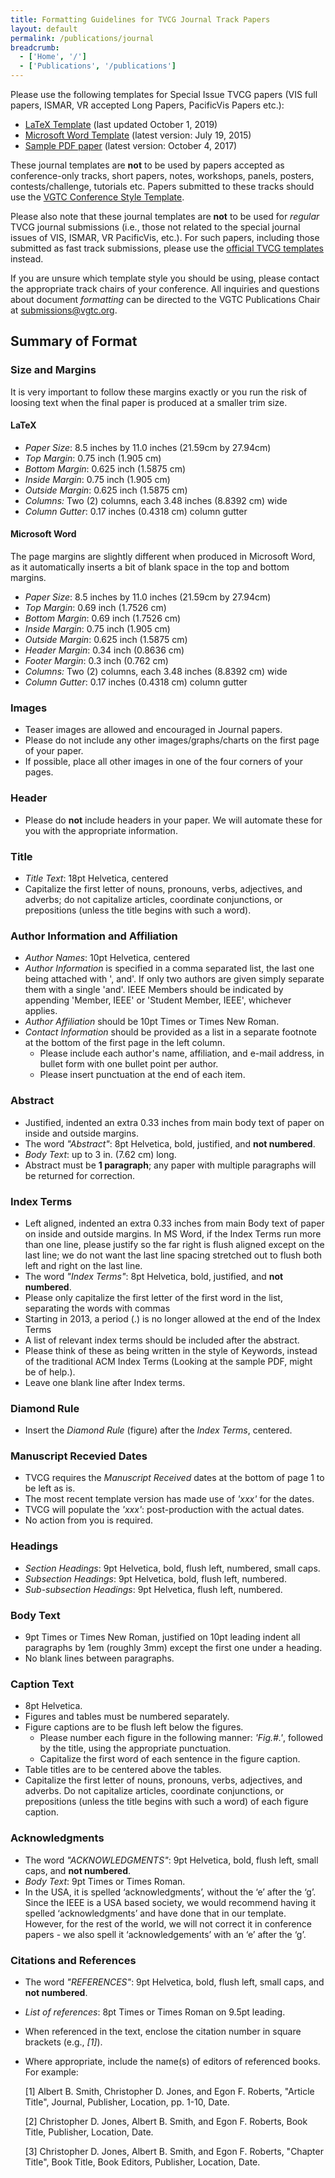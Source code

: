 ```yaml
---
title: Formatting Guidelines for TVCG Journal Track Papers
layout: default
permalink: /publications/journal
breadcrumb:
  - ['Home', '/']
  - ['Publications', '/publications']
---
```


Please use the following templates for Special Issue TVCG papers (VIS full papers, ISMAR, VR accepted Long Papers, PacificVis Papers etc.):

* [LaTeX Template](/attachments/publications/vgtc_journal_latex.zip) (last updated October 1, 2019)
* [Microsoft Word Template](/attachments/publications/vgtc_journal_word.zip) (latest version: July 19, 2015)
* [Sample PDF paper](/attachments/publications/vgtc_journal_template.pdf) (latest version: October 4, 2017)

These journal templates are **not** to be used by papers accepted as conference-only tracks, short papers, notes, workshops, panels, posters, contests/challenge, tutorials etc. Papers submitted to these tracks should use the [VGTC Conference Style Template](/publications/conference).

Please also note that these journal templates are **not** to be used for _regular_ TVCG journal submissions (i.e., those not related to the special journal issues of VIS, ISMAR, VR PacificVis, etc.). For such papers, including those submitted as fast track submissions, please use the [official TVCG templates](https://www.computer.org/csdl/journal/tg/write-for-us/15094?title=Author%20Information&periodical=IEEE%20Transactions%20on%20Visualization%20%26%20Computer%20Graphics) instead.

If you are unsure which template style you should be using, please contact the appropriate track chairs of your conference. All inquiries and questions about document _formatting_ can be directed to the VGTC Publications Chair at [submissions@vgtc.org](mailto:submissions@vgtc.org).

## Summary of Format

### Size and Margins

It is very important to follow these margins exactly or you run the risk of loosing text when the final paper is produced at a smaller trim size.

#### LaTeX

* _Paper Size_: 8.5 inches by 11.0 inches (21.59cm by 27.94cm)
* _Top Margin_: 0.75 inch (1.905 cm)
* _Bottom Margin_: 0.625 inch (1.5875 cm)
* _Inside Margin_: 0.75 inch (1.905 cm)
* _Outside Margin_: 0.625 inch (1.5875 cm)
* _Columns:_ Two (2) columns, each 3.48 inches (8.8392 cm) wide
* _Column Gutter_: 0.17 inches (0.4318 cm) column gutter

#### Microsoft Word

The page margins are slightly different when produced in Microsoft Word, as it automatically inserts a bit of blank space in the top and bottom margins. 

* _Paper Size_: 8.5 inches by 11.0 inches (21.59cm by 27.94cm)
* _Top Margin_: 0.69 inch (1.7526 cm)
* _Bottom Margin_: 0.69 inch (1.7526 cm)
* _Inside Margin_: 0.75 inch (1.905 cm)
* _Outside Margin_: 0.625 inch (1.5875 cm)
* _Header Margin_: 0.34 inch (0.8636 cm)
* _Footer Margin_: 0.3 inch (0.762 cm)
* _Columns:_ Two (2) columns, each 3.48 inches (8.8392 cm) wide
* _Column Gutter_: 0.17 inches (0.4318 cm) column gutter

### Images

* Teaser images are allowed and encouraged in Journal papers.
* Please do not include any other images/graphs/charts on the first page of your paper. 
* If possible, place all other images in one of the four corners of your pages.

### Header

* Please do **not** include headers in your paper. We will automate these for you with the appropriate information.

### Title

* _Title Text_: 18pt Helvetica, centered
* Capitalize the first letter of nouns, pronouns, verbs, adjectives, and adverbs; do not capitalize articles, coordinate conjunctions, or prepositions (unless the title begins with such a word).

### Author Information and Affiliation

* _Author Names_: 10pt Helvetica, centered
* _Author Information_ is specified in a comma separated list, the last one being attached with ', and'. If only two authors are given simply separate them with a single 'and'. IEEE Members should be indicated by appending 'Member, IEEE' or 'Student Member, IEEE', whichever applies.
* _Author Affiliation_ should be 10pt Times or Times New Roman.
* _Contact Information_ should be provided as a list in a separate footnote at the bottom of the first page in the left column. 
  * Please include each author's name, affiliation, and e-mail address, in bullet form with one bullet point per author.
  * Please insert punctuation at the end of each item. 

### Abstract

* Justified, indented an extra 0.33 inches from main body text of paper on inside and outside margins.
* The word _"Abstract"_: 8pt Helvetica, bold, justified, and **not numbered**.
* _Body Text_: up to 3 in. (7.62 cm) long.
* Abstract must be **1 paragraph**; any paper with multiple paragraphs will be returned for correction.

### Index Terms

* Left aligned, indented an extra 0.33 inches from main Body text of paper on inside and outside margins. In MS Word, if the Index Terms run more than one line, please justify so the far right is flush aligned except on the last line; we do not want the last line spacing stretched out to flush both left and right on the last line.
* The word _"Index Terms"_: 8pt Helvetica, bold, justified, and **not numbered**.
* Please only capitalize the first letter of the first word in the list, separating the words with commas
* Starting in 2013, a period (.) is no longer allowed at the end of the Index Terms
* A list of relevant index terms should be included after the abstract.
* Please think of these as being written in the style of Keywords, instead of the traditional ACM Index Terms (Looking at the sample PDF, might be of help.).
* Leave one blank line after Index terms.

### Diamond Rule

* Insert the _Diamond Rule_ (figure) after the _Index Terms_, centered.

### Manuscript Recevied Dates

* TVCG requires the _Manuscript Received_ dates at the bottom of page 1 to be left as is. 
* The most recent template version has made use of _'xxx'_ for the dates. 
* TVCG will populate the _'xxx'_: post-production with the actual dates. 
* No action from you is required.

### Headings

* _Section Headings_: 9pt Helvetica, bold, flush left, numbered, small caps.
* _Subsection Headings_: 9pt Helvetica, bold, flush left, numbered.
* _Sub-subsection Headings_: 9pt Helvetica, flush left, numbered.

### Body Text

* 9pt Times or Times New Roman, justified on 10pt leading
indent all paragraphs by 1em (roughly 3mm) except the first one under a heading.
* No blank lines between paragraphs.

### Caption Text

* 8pt Helvetica.
* Figures and tables must be numbered separately.
* Figure captions are to be flush left below the figures.
  * Please number each figure in the following manner: _'Fig.#.'_, followed by the title, using the appropriate punctuation.
  * Capitalize the first word of each sentence in the figure caption.
* Table titles are to be centered above the tables. 
* Capitalize the first letter of nouns, pronouns, verbs, adjectives, and adverbs. Do not capitalize articles, coordinate conjunctions, or prepositions (unless the title begins with such a word) of each figure caption.

### Acknowledgments

* The word _"ACKNOWLEDGMENTS"_: 9pt Helvetica, bold, flush left, small caps, and **not numbered**.
* _Body Text_: 9pt Times or Times Roman.
* In the USA, it is spelled ‘acknowledgments’, without the ‘e’ after the ‘g’. Since the IEEE is a USA based society, we would recommend having it spelled ‘acknowledgments’ and have done that in our template. However, for the rest of the world, we will not correct it in conference papers - we also spell it ‘acknowledgements’ with an ‘e’ after the ‘g’.

### Citations and References

* The word _"REFERENCES"_: 9pt Helvetica, bold, flush left, small caps, and **not numbered**.
* _List of references_: 8pt Times or Times Roman on 9.5pt leading.
* When referenced in the text, enclose the citation number in square brackets (e.g., _[1]_).
* Where appropriate, include the name(s) of editors of referenced books. For example:

  [1] Albert B. Smith, Christopher D. Jones, and Egon F. Roberts, "Article Title", Journal, Publisher, Location, pp. 1-10, Date. 

  [2] Christopher D. Jones, Albert B. Smith, and Egon F. Roberts, Book Title, Publisher, Location, Date. 
  
  [3] Christopher D. Jones, Albert B. Smith, and Egon F. Roberts, "Chapter Title", Book Title, Book Editors, Publisher, Location, Date.
